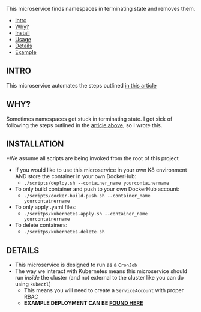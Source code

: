 This microservice finds namespaces in terminating state and removes them.

- [Intro](#intro)
- [Why?](#why?)
- [Install](#installation)
- [Usage](#usage)
- [Details](#Details)
- [Example](/deploy/cronjob.yaml)

## INTRO

This microservice automates the steps outlined [in this article](https://medium.com/@craignewtondev/how-to-fix-kubernetes-namespace-deleting-stuck-in-terminating-state-5ed75792647e)

## WHY?

Sometimes namespaces get stuck in terminating state.  I got sick of following the steps outlined in the [article above](#intro), so I wrote this.

## INSTALLATION

*We assume all scripts are being invoked from the root of this project

 - If you would like to use this microservice in your own K8 environment AND store the container in your own DockerHub:
   - `./scripts/deploy.sh --container_name yourcontainername`
 - To only build container and push to your own DockerHub account:
   - `./scripts/docker-build-push.sh --container_name yourcontainername`
 - To only apply .yaml files:
   - `./scritps/kubernetes-apply.sh --container_name yourcontainername`
 - To delete containers:
   - `./scritps/kubernetes-delete.sh`

## DETAILS

 - This microservice is designed to run as a `CronJob`
 - The way we interact with Kubernetes means this microservice should run *inside* the cluster (and not external to the cluster like you can do using `kubectl`)
   - This means you will need to create a `ServiceAccount` with proper RBAC
   - **EXAMPLE DEPLOYMENT CAN BE [FOUND HERE](/deploy)**
